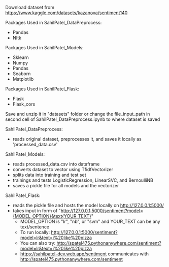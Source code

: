 Download dataset from https://www.kaggle.com/datasets/kazanova/sentiment140

Packages Used in SahilPatel_DataPreprocess:
- Pandas
- Nltk

Packages Used in SahilPatel_Models:
- Sklearn
- Numpy
- Pandas
- Seaborn
- Matplotlib

Packages Used in SahilPatel_Flask:
- Flask
- Flask_cors

Save and unzip it in "datasets" folder or change the file_input_path in second cell of SahilPatel_DataPreprocess.ipynb to where dataset is saved

SahilPatel_DataPreprocess: 
- reads original dataset, preprocesses it, and saves it locally as 'processed_data.csv'

SahilPatel_Models:
- reads processed_data.csv into dataframe
- converts dataset to vector using TfidfVectorizer
- splits data into training and test set
- trainings and tests LogisticRegression, LinearSVC, and BernoulliNB
- saves a pickle file for all models and the vectorizer

SahilPatel_Flask:
- reads the pickle file and hosts the model locally on http://127.0.0.1:5000/
- takes input in form of "http://127.0.0.1:5000/sentiment?model={MODEL_OPTION}&text{YOUR_TEXT}" 
  - MODEL_OPTION is "lr", "nb", or "svm" and YOUR_TEXT can be any text/sentence
  - To run locally: http://127.0.0.1:5000/sentiment?model=lr&text=i%20like%20pizza
  - You can also try: http://spatel475.pythonanywhere.com/sentiment?model=lr&text=i%20like%20pizza
  - https://sahilpatel-dev.web.app/sentiment communicates with http://spatel475.pythonanywhere.com/sentiment
